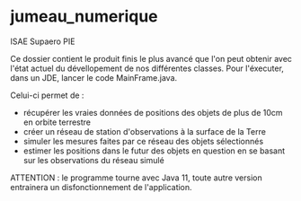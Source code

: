 # jumeau_numerique
ISAE Supaero PIE

Ce dossier contient le produit finis le plus avancé que l'on peut obtenir avec l'état actuel du dévellopement de nos différentes classes.
Pour l'éxecuter, dans un JDE, lancer le code MainFrame.java.

Celui-ci permet de :
  - récupérer les vraies données de positions des objets de plus de 10cm en orbite terrestre
  - créer un réseau de station d'observations à la surface de la Terre
  - simuler les mesures faites par ce réseau des objets sélectionnés
  - estimer les positions dans le futur des objets en question en se basant sur les observations du réseau simulé
  
 
 ATTENTION : le programme tourne avec Java 11, toute autre version entrainera un disfonctionnement de l'application.
